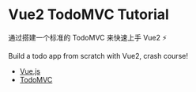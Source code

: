 # Vue2 TodoMVC Tutorial

通过搭建一个标准的 TodoMVC 来快速上手 Vue2 ⚡

Build a todo app from scratch with Vue2, crash course!

- [Vue.js](https://v2.vuejs.org/)
- [TodoMVC](https://todomvc.com/)

